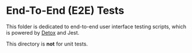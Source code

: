 # End-To-End (E2E) Tests

This folder is dedicated to end-to-end user interface testing scripts, which is powered by [Detox](https://github.com/wix/Detox) and Jest.

This directory is **not** for unit tests.
